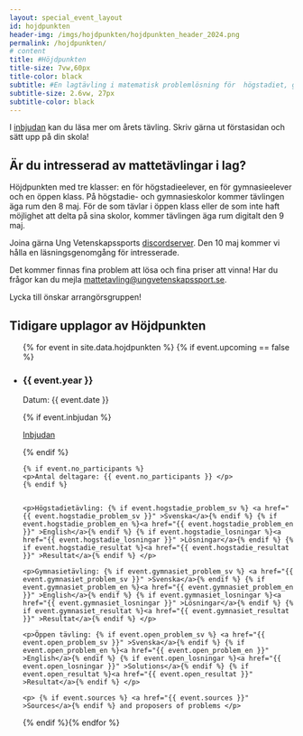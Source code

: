 ```yaml
---
layout: special_event_layout
id: hojdpunkten
header-img: /imgs/hojdpunkten/hojdpunkten_header_2024.png
permalink: /hojdpunkten/
# content
title: #Höjdpunkten
title-size: 7vw,60px
title-color: black
subtitle: #En lagtävling i matematisk problemlösning för  högstadiet, gymnasiet och övriga!
subtitle-size: 2.6vw, 27px
subtitle-color: black
---
```


I [inbjudan](ungvetenskapssport.se/assets/event_invets/20240316_inbjudan_hojdpunkten_2024.pdf) kan du läsa mer om årets tävling. Skriv gärna ut förstasidan och sätt upp på din skola!

## Är du intresserad av mattetävlingar i lag?
Höjdpunkten med tre klasser: en för högstadieelever, en för gymnasieelever och en öppen klass. På högstadie- och gymnasieskolor kommer tävlingen äga rum den 8 maj. För de som tävlar i öppen klass eller de som inte haft möjlighet att delta på sina skolor, kommer tävlingen äga rum digitalt den 9 maj.

Joina gärna Ung Vetenskapssports [discordserver](https://discord.gg/GDfJKkTaqb). Den 10 maj kommer vi hålla en läsningsgenomgång för intresserade.

Det kommer finnas fina problem att lösa och fina priser att vinna! Har du frågor kan du mejla [mattetavling@ungvetenskapssport.se](mailto:mattetavling@ungvetenskapssport.se).

Lycka till önskar arrangörsgruppen!




## Tidigare upplagor av Höjdpunkten


<ul>
{% for event in site.data.hojdpunkten %} {% if event.upcoming == false %}
<li>
    <h3> {{ event.year }} </h3>
    <p>Datum: {{ event.date }} </p>
    {% if event.inbjudan %}
    <p><a href="{{ event.inbjudan }}" >Inbjudan</a></p>
    {% endif %}

    {% if event.no_participants %}
    <p>Antal deltagare: {{ event.no_participants }} </p>
    {% endif %}


    <p>Högstadietävling: {% if event.hogstadie_problem_sv %} <a href="{{ event.hogstadie_problem_sv }}" >Svenska</a>{% endif %} {% if event.hogstadie_problem_en %}<a href="{{ event.hogstadie_problem_en }}" >English</a>{% endif %} {% if event.hogstadie_losningar %}<a href="{{ event.hogstadie_losningar }}" >Lösningar</a>{% endif %} {% if event.hogstadie_resultat %}<a href="{{ event.hogstadie_resultat }}" >Resultat</a>{% endif %} </p>

    <p>Gymnasietävling: {% if event.gymnasiet_problem_sv %} <a href="{{ event.gymnasiet_problem_sv }}" >Svenska</a>{% endif %} {% if event.gymnasiet_problem_en %}<a href="{{ event.gymnasiet_problem_en }}" >English</a>{% endif %} {% if event.gymnasiet_losningar %}<a href="{{ event.gymnasiet_losningar }}" >Lösningar</a>{% endif %} {% if event.gymnasiet_resultat %}<a href="{{ event.gymnasiet_resultat }}" >Resultat</a>{% endif %} </p>

    <p>Öppen tävling: {% if event.open_problem_sv %} <a href="{{ event.open_problem_sv }}" >Svenska</a>{% endif %} {% if event.open_problem_en %}<a href="{{ event.open_problem_en }}" >English</a>{% endif %} {% if event.open_losningar %}<a href="{{ event.open_losningar }}" >Solutions</a>{% endif %} {% if event.open_resultat %}<a href="{{ event.open_resultat }}" >Resultat</a>{% endif %} </p>

    <p> {% if event.sources %} <a href="{{ event.sources }}" >Sources</a>{% endif %} and proposers of problems </p>

</li>
{% endif %}{% endfor %}
</ul>
